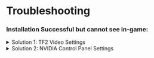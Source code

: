 # Troubleshooting

### Installation Successful but cannot see in-game:

<details>

<summary>Solution 1: TF2 Video Settings</summary>

* Open Titanfall 2.
* Navigate to Video settings.
* Check that your 'Texture Filtering' is set to at least 'Anisotropic 8x' (preferably 'Anisotropic 16X').
* Check that your 'Texture Streaming Budget' is sufficient.

</details>

<details>

<summary>Solution 2: NVIDIA Control Panel Settings</summary>

\*If you have a Nvidia graphics card.\*

* Open 'NVIDIA Control Panel'
* Navigate to 3D Settings**>>**Adjust settings with preview&#x20;
* Drag the Performance - Quality slider to 'Quality'.

</details>
